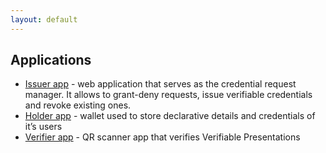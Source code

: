 ```yaml
---
layout: default
---
```


## Applications

- [Issuer app](./issuer-app) - web application that serves as the credential request manager. It allows to grant-deny requests, issue verifiable credentials and revoke existing ones.
- [Holder app](./holder-app) - wallet used to store declarative details and credentials of it’s users
- [Verifier app](./verifier-app) - QR scanner app that verifies Verifiable Presentations
